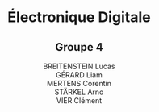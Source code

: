 <h1 align="center">Électronique Digitale</h1>

<h2 align="center">Groupe 4</h2>

<p align="center">
BREITENSTEIN Lucas<br>
GÉRARD Liam<br>
MERTENS Corentin<br>
STÄRKEL Arno<br>
VIER Clément
</p>
